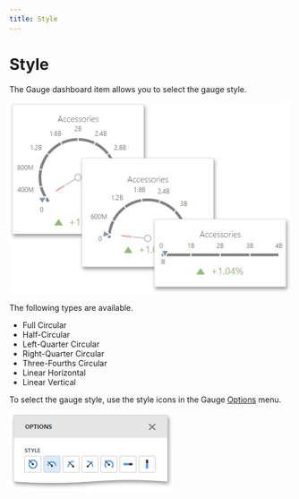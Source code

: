 ```yaml
---
title: Style
---
```

# Style
The Gauge dashboard item allows you to select the gauge style.

![wdd-gauges-style](../../../../images/img125775.png)

The following types are available.
* Full Circular
* Half-Circular
* Left-Quarter Circular
* Right-Quarter Circular
* Three-Fourths Circular
* Linear Horizontal
* Linear Vertical

To select the gauge style, use the style icons in the Gauge [Options](../../ui-elements/dashboard-item-menu.md) menu.

![wdd-gauge-style-options](../../../../images/img125777.png)
